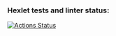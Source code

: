 ### Hexlet tests and linter status:
[![Actions Status](https://github.com/AlekseiUsov/layout-designer-project-lvl1/workflows/hexlet-check/badge.svg)](https://github.com/AlekseiUsov/layout-designer-project-lvl1/actions)